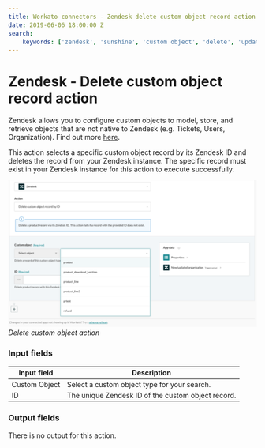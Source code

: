 ```yaml
---
title: Workato connectors - Zendesk delete custom object record action
date: 2019-06-06 18:00:00 Z
search:
    keywords: ['zendesk', 'sunshine', 'custom object', 'delete', 'update']
---
```


# Zendesk - Delete custom object record action
Zendesk allows you to configure custom objects to model, store, and retrieve objects that are not native to Zendesk (e.g. Tickets, Users, Organization).  Find out more [here](/connectors/zendesk/custom-objects.md).

This action selects a specific custom object record by its Zendesk  ID and deletes the record from your Zendesk instance. The specific record must exist in your Zendesk instance for this action to execute successfully.

![Delete custom object action](/assets/images/connectors/zendesk/delete-custom-object-action.png)
*Delete custom object action*

### Input fields
| Input field   | Description                                        |
|---------------|----------------------------------------------------|
| Custom Object | Select a custom object type for your search.       |
| ID            | The unique Zendesk ID of the custom object record. |

### Output fields
There is no output for this action.
